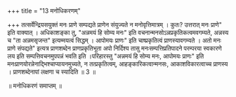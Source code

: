 +++
title = "13 मनोधिकरणम्"

+++
तत्सर्वेन्द्रियसयुक्तं मनः प्राणे सम्पद्यते प्राणेन संयुज्यते न मनोवृत्तिमात्रम् । कुतः? उत्तरात् मनः प्राणे" इति वाक्यात् । अधिकाशङ्का तु, "अन्नमयं हि सोम्य मनः" इति वचनान्मनसोऽन्नप्रकृतिकत्वमवगम्यते, अन्नस्य च "ता अन्नमसृजन्त" इत्यम्मयत्वं सिद्धम् । आपोमयः प्राणः" इति चाष्प्रकृतित्वं प्राणस्यावगम्यते । अतो मनः प्राणे संपद्यते" इत्यत्र प्राणशब्देन प्राणप्रकृतिभूता अपो निर्दिश्य तासु मनःसम्पत्तिप्रतिपादने परम्परया स्वकारणे लय इति सम्पत्तिवचनमुपपन्नं भवति इति ।परिहारस्तु "अन्नमयं हि सोम्य मनः, आपोमयः प्राणः" इति मनःप्राणयोरन्नेनाद्भिश्चाप्यायनमुच्यते, न तत्प्रकृतित्वम्, आहङ्कारिकत्वान्मनसः, आकाशविकारत्वाच्च प्राणस्य । प्राणशब्देनापां लक्षणा च स्यादिति ॥ 3 ॥

॥ मनोधिकरणं समाप्तम् ॥
